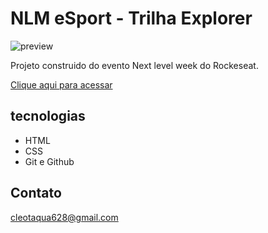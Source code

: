 # NLM eSport - Trilha Explorer

![preview](./github/preview.png)

Projeto construido do evento Next level week do Rockeseat.

[Clique aqui para acessar](https://cleonice08.github.io/Projeto-R/)

## tecnologias

- HTML
- CSS
- Git e Github

## Contato 

cleotaqua628@gmail.com
